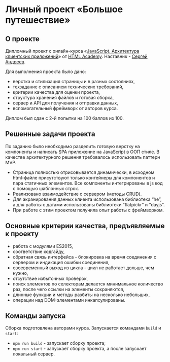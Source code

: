 # Личный проект «Большое путешествие»

## О проекте

Дипломный проект с онлайн-курса «[JavaScript. Архитектура клиентских приложений](https://htmlacademy.ru/intensive/ecmascript)» от [HTML Academy](https://htmlacademy.ru). Наставник - [Сергей Андреев](https://htmlacademy.ru/profile/id812127).

Для выполнения проекта было дано:
- верстка и стилизация страницы и в разных состояниях,
- техзадание с описанием технических требований,
- критерии качества для оценки проекта,
- структура хранения файлов и готовая сборка,
- сервер и API для получения и отправки данных,
- вспомогательный фреймворк от авторов курса.

Диплом был сдан с 2-й попытки на 100 баллов из 100.

## Решенные задачи проекта

По заданию было необходимо разделить готовую верстку на компоненты и написать SPA приложение на JavaScript в ООП стиле. В качестве архитектурного решения требовалось использовать паттерн MVP. 
- Страница полностью отрисовывается динамически, в исходном html-файле присутствуют только контейнеры для компонентов и пара статичных элементов. Все компоненты интегрированы в js код с помощью шаблонных строк.
- Реализовано взаимодействие с сервером (методы CRUD).
- Для экранирования данных клиента использована библиотека “he”, а для работы с датами использованы библиотеки “flatpickr” и “dayjs”. 
- При работе с этим проектом получила опыт работы с фреймворком. 

## Основные критерии качества, предъявляемые к проекту

- работа с модулями ES2015,
- соответствие кодгайду,
- обратная связь интерфейса - блокировка на время соединения с сервером и индикация ошибки соединения,
- своевременный выход из цикла - цикл не работает дольше, чем нужно,
- отсутствие избыточных проверок,
- поиск элементов по селекторам делается минимальное количество раз, после чего ссылки на элементы сохраняются,
- длинные функции и методы разбиты на несколько небольших,
- операции над DOM-элементами инкапсулированы.

## Команды запуска

Сборка подготовлена авторами курса. Запускается командами `build` и `start`:

- `npm run build` - запускает сборку проекта;
- `npm run start` - запускает сборку проекта, а после запускает локальный сервер.
